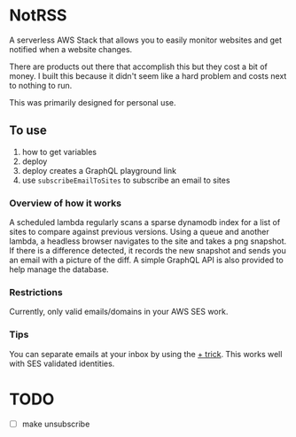 # NotRSS

A serverless AWS Stack that allows you to easily monitor websites and get notified when a website changes.

There are products out there that accomplish this but they cost a bit of money. I built this because it didn't seem like a hard problem and costs next to nothing to run.

This was primarily designed for personal use.

## To use

1. how to get variables
2. deploy
3. deploy creates a GraphQL playground link
4. use `subscribeEmailToSites` to subscribe an email to sites

### Overview of how it works

A scheduled lambda regularly scans a sparse dynamodb index for a list of sites to compare against previous versions. Using a queue and another lambda, a headless browser navigates to the site and takes a png snapshot. If there is a difference detected, it records the new snapshot and sends you an email with a picture of the diff. A simple GraphQL API is also provided to help manage the database.

### Restrictions

Currently, only valid emails/domains in your AWS SES work.

### Tips

You can separate emails at your inbox by using the [+ trick](https://www.lifewire.com/easy-gmail-address-hacks-1616186). This works well with SES validated identities.

# TODO

- [ ] make unsubscribe
